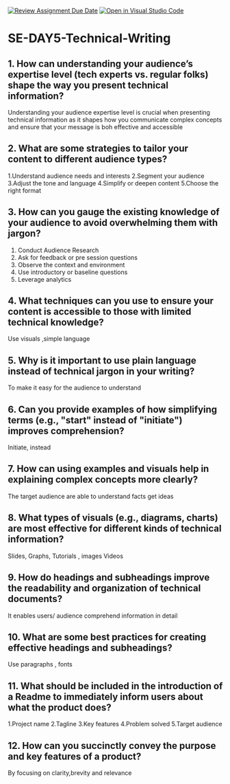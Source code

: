 [![Review Assignment Due Date](https://classroom.github.com/assets/deadline-readme-button-22041afd0340ce965d47ae6ef1cefeee28c7c493a6346c4f15d667ab976d596c.svg)](https://classroom.github.com/a/zsAR-pyY)
[![Open in Visual Studio Code](https://classroom.github.com/assets/open-in-vscode-2e0aaae1b6195c2367325f4f02e2d04e9abb55f0b24a779b69b11b9e10269abc.svg)](https://classroom.github.com/online_ide?assignment_repo_id=18486398&assignment_repo_type=AssignmentRepo)
# SE-DAY5-Technical-Writing
## 1. How can understanding your audience’s expertise level (tech experts vs. regular folks) shape the way you present technical information?
Understanding your audience expertise level is crucial when presenting technical information as it shapes how you communicate complex concepts
and ensure that your message is boh effective and accessible
## 2. What are some strategies to tailor your content to different audience types?
1.Understand  audience needs and interests
2.Segment your audience
3.Adjust the tone and language
4.Simplify or deepen content
5.Choose the right format
## 3. How can you gauge the existing knowledge of your audience to avoid overwhelming them with jargon?
1. Conduct Audience Research
2. Ask for feedback or pre session questions
3. Observe the context and environment
4. Use introductory or baseline questions
5. Leverage analytics
## 4. What techniques can you use to ensure your content is accessible to those with limited technical knowledge?
Use visuals ,simple language 
## 5. Why is it important to use plain language instead of technical jargon in your writing?
To make it easy for the audience to understand
## 6. Can you provide examples of how simplifying terms (e.g., "start" instead of "initiate") improves comprehension?
Initiate, instead
## 7. How can using examples and visuals help in explaining complex concepts more clearly?
The target audience are able to understand facts get ideas
## 8. What types of visuals (e.g., diagrams, charts) are most effective for different kinds of technical information?
Slides, Graphs, Tutorials , images Videos
## 9. How do headings and subheadings improve the readability and organization of technical documents?
It enables users/ audience comprehend information in detail
## 10. What are some best practices for creating effective headings and subheadings?
Use paragraphs , fonts
## 11. What should be included in the introduction of a Readme to immediately inform users about what the product does?
1.Project name
2.Tagline
3.Key features
4.Problem solved
5.Target audience
## 12. How can you succinctly convey the purpose and key features of a product?
By focusing on clarity,brevity and relevance
